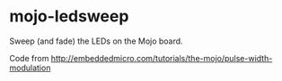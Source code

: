 mojo-ledsweep
==========

Sweep (and fade) the LEDs on the Mojo board.

Code from http://embeddedmicro.com/tutorials/the-mojo/pulse-width-modulation

